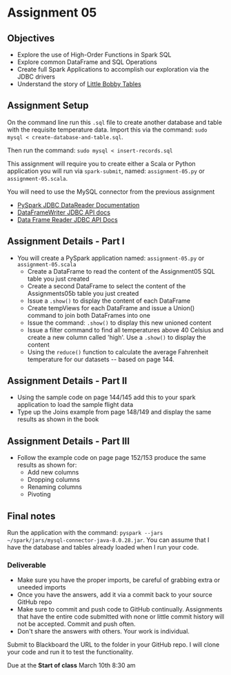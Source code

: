 # Assignment 05

## Objectives

- Explore the use of High-Order Functions in Spark SQL
- Explore common DataFrame and SQL Operations
- Create full Spark Applications to accomplish our exploration via the JDBC drivers
- Understand the story of [Little Bobby Tables](https://xkcd.com/327/ "Bobby Tables Cartoon")

## Assignment Setup

On the command line run this `.sql` file to create another database and table with the requisite temperature data. Import this via the command: `sudo mysql < create-database-and-table.sql`.

Then run the command: `sudo mysql < insert-records.sql`

This assignment will require you to create either a Scala or Python application you will run via `spark-submit`, named: `assignment-05.py` or `assignment-05.scala`.

You will need to use the MySQL connector from the previous assignment

- [PySpark JDBC DataReader Documentation](https://spark.apache.org/docs/latest/api/python/reference/api/pyspark.sql.DataFrameReader.jdbc.html "PySpark JDBC DataReader Documentation")
- [DataFrameWriter JDBC API docs](https://spark.apache.org/docs/latest/api/python/reference/api/pyspark.sql.DataFrameWriter.format.html?highlight=format#pyspark.sql.DataFrameWriter.format "DataFrameWriter JDBC API docs")
- [Data Frame Reader JDBC API Docs](https://spark.apache.org/docs/latest/api/python/reference/api/pyspark.sql.DataFrameReader.jdbc.html "Data Frame Reader JDBC API Docs")

## Assignment Details - Part I

- You will create a PySpark application named: `assignment-05.py` or `assignment-05.scala`
  - Create a DataFrame to read the content of the Assignment05 SQL table you just created
  - Create a second DataFrame to select the content of the Assignments05b table you just created
  - Issue a `.show()` to display the content of each DataFrame
  - Create tempViews for each DataFrame and issue a Union() command to join both DataFrames into one
  - Issue the command: `.show()` to display this new unioned content
  - Issue a filter command to find all temperatures above 40 Celsius and create a new column called 'high'.  Use a `.show()` to display the content
  - Using the `reduce()` function to calculate the average Fahrenheit temperature for our datasets -- based on page 144.

## Assignment Details - Part II

- Using the sample code on page 144/145 add this to your spark application to load the sample flight data
- Type up the Joins example from page 148/149 and display the same results as shown in the book

## Assignment Details - Part III

- Follow the example code on page page 152/153 produce the same results as shown for:
  - Add new columns
  - Dropping columns
  - Renaming columns
  - Pivoting

## Final notes

Run the application with the command: `pyspark --jars ~/spark/jars/mysql-connector-java-8.0.28.jar`.  You can assume that I have the database and tables already loaded when I run your code.

### Deliverable

- Make sure you have the proper imports, be careful of grabbing extra or uneeded imports
- Once you have the answers, add it via a commit back to your source GitHub repo
- Make sure to commit and push code to GitHub continually.  Assignments that have the entire code submitted with none or little commit history will not be accepted.  Commit and push often.
- Don't share the answers with others.  Your work is individual.

Submit to Blackboard the URL to the folder in your GitHub repo.  I will clone your code and run it to test the functionality.

Due at the **Start of class** March 10th 8:30 am
